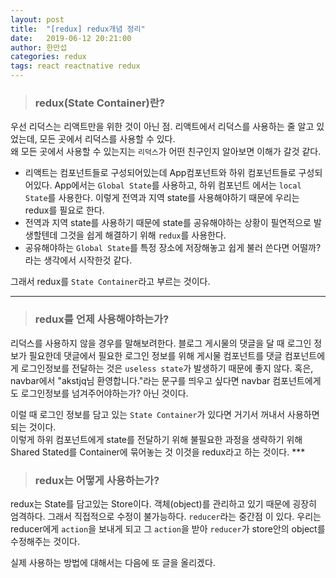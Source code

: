 ```yaml
---
layout: post
title:  "[redux] redux개념 정리"
date:   2019-06-12 20:21:00
author: 한만섭
categories: redux
tags: react reactnative redux
---
```



> ### redux(State Container)란? 
우선 리덕스는 리액트만을 위한 것이 아닌 점. 리액트에서 리덕스를 사용하는 줄 알고 있었는데, 모든 곳에서 리덕스를 사용할 수 있다.  
왜 모든 곳에서 사용할 수 있는지는 `리덕스`가 어떤 친구인지 알아보면 이해가 갈것 같다.   
- 리액트는 컴포넌트들로 구성되어있는데 App컴포넌트와 하위 컴포넌트들로 구성되어있다. App에서는 `Global State`를 사용하고, 하위 컴포넌트
에서는 `local State`를 사용한다. 이렇게 전역과 지역 state를 사용해야하기 때문에 우리는 redux를 필요로 한다.  
- 전역과 지역 state를 사용하기 때문에 state를 공유해야하는 상황이 필연적으로 발생할텐데 그것을 쉽게 해결하기 위해 `redux`를 사용한다.  
- 공유해야하는 `Global State`를 특정 장소에 저장해놓고 쉽게 불러 쓴다면 어떨까? 라는 생각에서 시작한것 같다.  

그래서 redux를 `State Container`라고 부르는 것이다.  
***
> ### redux를 언제 사용해야하는가? 
리덕스를 사용하지 않을 경우를 말해보려한다. 블로그 게시물의 댓글을 달 때 로그인 정보가 필요한데 댓글에서 필요한 로그인 정보를 위해 게시물 컴포넌트를
댓글 컴포넌트에게 로그인정보를 전달하는 것은 `useless state`가 발생하기 때문에 좋지 않다. 혹은, navbar에서 "akstjq님 환영합니다."라는 문구를 띄우고
 싶다면 navbar 컴포넌트에게도 로그인정보를 넘겨주어야하는가? 아닌 것이다.  
 
 이럴 때 로그인 정보를 담고 있는 `State Container`가 있다면 거기서 꺼내서 사용하면 되는 것이다.  
 이렇게 하위 컴포넌트에게 state를 전달하기 위해 불필요한 과정을 생략하기 위해 Shared Stated를 Container에 묶어놓는 것 이것을 redux라고 하는 것이다.  ***
 > ### redux는 어떻게 사용하는가?  
 redux는 State를 담고있는 Store이다. 객체(object)를 관리하고 있기 때문에 굉장히 엄격하다. 그래서 직접적으로 수정이 불가능하다. `reducer`라는 중간점
 이 있다. 우리는 reducer에게 `action`을 보내게 되고 그 `action`을 받아 `reducer`가 store안의 object를 수정해주는 것이다.  
 
 실제 사용하는 방법에 대해서는 다음에 또 글을 올리겠다.  
